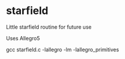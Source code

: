 # starfield

Little starfield routine for future use

Uses Allegro5

gcc starfield.c -lallegro -lm -lallegro_primitives
